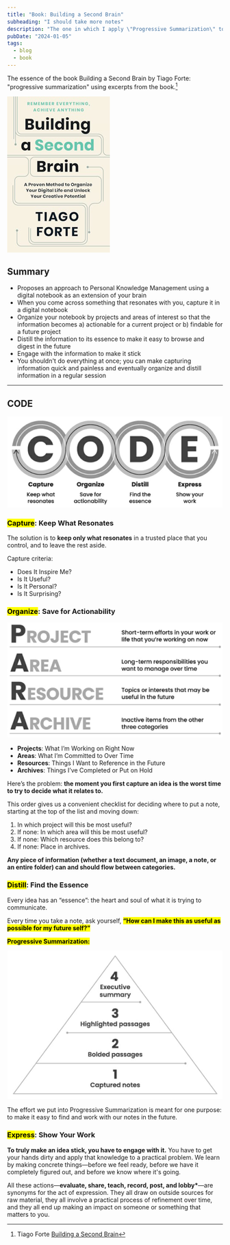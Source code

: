 ```yaml
---
title: "Book: Building a Second Brain"
subheading: "I should take more notes"
description: "The one in which I apply \"Progressive Summarization\" to get at the essence of the book."
pubDate: "2024-01-05"
tags:
  - blog
  - book
---
```


The essence of the book Building a Second Brain by Tiago Forte:
"progressive summarization" using excerpts from the book.[^2ndbrain]

[^2ndbrain]: Tiago Forte [Building a Second Brain](https://www.goodreads.com/book/show/59616977-building-a-second-brain)

![Book cover: Building a Second Brain](./images/2024-01-05-second-brain-goodreads.jpg)

## Summary

- Proposes an approach to Personal Knowledge Management using a digital notebook as an extension of your brain
- When you come across something that resonates with you, capture it in a digital notebook
- Organize your notebook by projects and areas of interest so that the information becomes a) actionable for a current project or b) findable for a future project
- Distill the information to its essence to make it easy to browse and digest in the future
- Engage with the information to make it stick
- You shouldn't do everything at once; you can make capturing information quick and painless and eventually organize and distill information in a regular session

---

## CODE

![CODE: capture, organize, distill, express](./images/2024-01-05-second-brain-CODE.png)

### <mark>Capture</mark>: Keep What Resonates

The solution is to **keep only what resonates** in a trusted place that you control, and to leave the rest aside.

Capture criteria:

- Does It Inspire Me?
- Is It Useful?
- Is It Personal?
- Is It Surprising?

### <mark>Organize</mark>: Save for Actionability

![PARA: project, area, resource, archive](./images/2024-01-05-second-brain-PARA.png)

- **Projects**: What I’m Working on Right Now
- **Areas**: What I’m Committed to Over Time
- **Resources**: Things I Want to Reference in the Future
- **Archives**: Things I’ve Completed or Put on Hold

Here’s the problem: **the moment you first capture an idea is the worst time to try to decide what it relates to.**

This order gives us a convenient checklist for deciding where to put a note, starting at the top of the list and moving down:

1. In which project will this be most useful?
2. If none: In which area will this be most useful?
3. If none: Which resource does this belong to?
4. If none: Place in archives.

**Any piece of information (whether a text document, an image, a note, or an entire folder) can and should flow between categories.**

### <mark>Distill</mark>: Find the Essence

Every idea has an “essence”: the heart and soul of what it is trying to communicate.

Every time you take a note, ask yourself, <mark>**“How can I make this as useful as possible for my future self?”**</mark>

<mark>**Progressive Summarization:**</mark>

![1. capture notes; 2. bold text for key passages; 3. highlight essential passages; 4. executive summary at the top](./images/2024-01-05-second-brain-progressive-summarization.png)

The effort we put into Progressive Summarization is meant for one purpose: to make it easy to find and work with our notes in the future.

### <mark>Express</mark>: Show Your Work

**To truly make an idea stick, you have to engage with it.** You have to get your hands dirty and apply that knowledge to a practical problem. We learn by making concrete things—before we feel ready, before we have it completely figured out, and before we know where it's going.

All these actions—**evaluate, share, teach, record, post, and lobby\***—are synonyms for the act of expression. They all draw on outside sources for raw material, they all involve a practical process of refinement over time, and they all end up making an impact on someone or something that matters to you.

